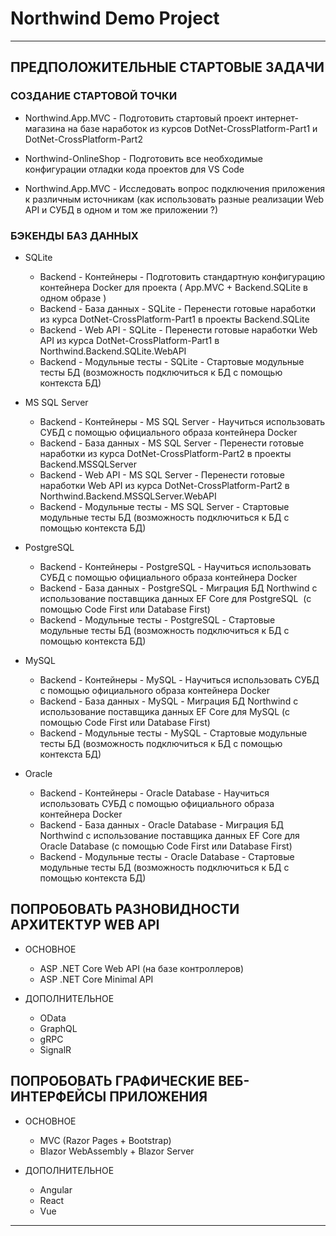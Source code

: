 # Northwind Demo Project

---

## ПРЕДПОЛОЖИТЕЛЬНЫЕ СТАРТОВЫЕ ЗАДАЧИ

### СОЗДАНИЕ СТАРТОВОЙ ТОЧКИ

* Northwind.App.MVC - Подготовить стартовый проект интернет-магазина на базе наработок из курсов DotNet-CrossPlatform-Part1 и DotNet-CrossPlatform-Part2

* Northwind-OnlineShop - Подготовить все необходимые конфигурации отладки кода проектов для VS Code

* Northwind.App.MVC - Исследовать вопрос подключения приложения к различным источникам (как использовать разные реализации Web API и CУБД в одном и том же приложении ?)

### БЭКЕНДЫ БАЗ ДАННЫХ

* SQLite

  * Backend - Контейнеры - Подготовить стандартную конфигурацию контейнера Docker для проекта ( App.MVC + Backend.SQLite в одном образе )
  * Backend - База данных - SQLite - Перенести готовые наработки из курса DotNet-CrossPlatform-Part1 в проекты Backend.SQLite
  * Backend - Web API - SQLite - Перенести готовые наработки Web API из курса DotNet-CrossPlatform-Part1 в Northwind.Backend.SQLite.WebAPI
  * Backend - Модульные тесты - SQLite - Стартовые модульные тесты БД (возможность подключиться к БД с помощью контекста БД)

* MS SQL Server

  * Backend - Контейнеры - MS SQL Server - Научиться использовать СУБД с помощью официального образа контейнера Docker
  * Backend - База данных - MS SQL Server - Перенести готовые наработки из курса DotNet-CrossPlatform-Part2 в проекты Backend.MSSQLServer
  * Backend - Web API - MS SQL Server - Перенести готовые наработки Web API из курса DotNet-CrossPlatform-Part2 в Northwind.Backend.MSSQLServer.WebAPI
  * Backend - Модульные тесты - MS SQL Server - Стартовые модульные тесты БД (возможность подключиться к БД с помощью контекста БД)

* PostgreSQL

  * Backend - Контейнеры - PostgreSQL - Научиться использовать СУБД с помощью официального образа контейнера Docker
  * Backend - База данных - PostgreSQL - Миграция БД Northwind с использование поставщика данных EF Core для PostgreSQL  (с помощью Code First или Database First)
  * Backend - Модульные тесты - PostgreSQL - Стартовые модульные тесты БД (возможность подключиться к БД с помощью контекста БД)

* MySQL

  * Backend - Контейнеры - MySQL - Научиться использовать СУБД с помощью официального образа контейнера Docker
  * Backend - База данных - MySQL - Миграция БД Northwind с использование поставщика данных EF Core для MySQL (с помощью Code First или Database First)
  * Backend - Модульные тесты - MySQL - Стартовые модульные тесты БД (возможность подключиться к БД с помощью контекста БД)

* Oracle

  * Backend - Контейнеры - Oracle Database - Научиться использовать СУБД с помощью официального образа контейнера Docker
  * Backend - База данных - Oracle Database - Миграция БД Northwind с использование поставщика данных EF Core для Oracle Database (с помощью Code First или Database First)
  * Backend - Модульные тесты - Oracle Database - Стартовые модульные тесты БД (возможность подключиться к БД с помощью контекста БД)

## ПОПРОБОВАТЬ РАЗНОВИДНОСТИ АРХИТЕКТУР WEB API

* ОСНОВНОЕ

  * ASP .NET Core Web API (на базе контроллеров)
  * ASP .NET Core Minimal API

* ДОПОЛНИТЕЛЬНОЕ

  * OData
  * GraphQL
  * gRPC
  * SignalR

## ПОПРОБОВАТЬ ГРАФИЧЕСКИЕ ВЕБ-ИНТЕРФЕЙСЫ ПРИЛОЖЕНИЯ

* ОСНОВНОЕ

  * MVC (Razor Pages + Bootstrap)
  * Blazor WebAssembly + Blazor Server

* ДОПОЛНИТЕЛЬНОЕ

  * Angular
  * React
  * Vue

---
